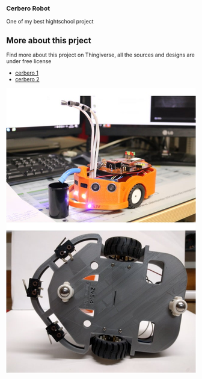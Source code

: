 ### Cerbero Robot

One of my best hightschool project

## More about this prject

Find more about this project on Thingiverse, all the sources and designs are under free license

- [cerbero 1]
- [cerbero 2]

[cerbero 1]: https://www.thingiverse.com/thing:2782753/
[cerbero 2]: https://www.thingiverse.com/thing:2782824/

<img align="left" src="img/cerbero-1.jpg" />
<img align="left" src="img/cerbero-2.jpg" />
